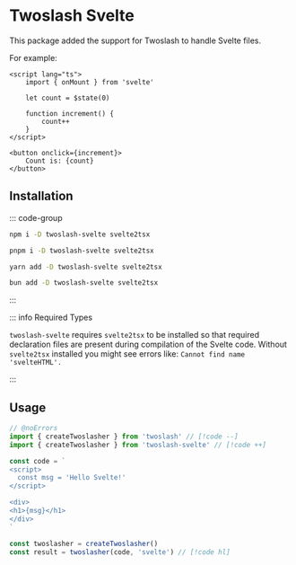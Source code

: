 # Twoslash Svelte

This package added the support for Twoslash to handle Svelte files.

For example:

```svelte svelte-check
<script lang="ts">
    import { onMount } from 'svelte'

    let count = $state(0)

    function increment() {
        count++
    }
</script>

<button onclick={increment}>
    Count is: {count}
</button>
```

## Installation

::: code-group

```bash [npm]
npm i -D twoslash-svelte svelte2tsx
```
```bash [pnpm]
pnpm i -D twoslash-svelte svelte2tsx
```
```bash [yarn]
yarn add -D twoslash-svelte svelte2tsx
```
```bash [bun]
bun add -D twoslash-svelte svelte2tsx
```

:::

::: info Required Types

`twoslash-svelte` requires `svelte2tsx` to be installed so that required declaration files are present during compilation of the Svelte code. Without `svelte2tsx` installed you might see errors like: `Cannot find name 'svelteHTML'.`

:::

## Usage

```ts twoslash
// @noErrors
import { createTwoslasher } from 'twoslash' // [!code --]
import { createTwoslasher } from 'twoslash-svelte' // [!code ++]

const code = `
<script>
  const msg = 'Hello Svelte!'
</script>

<div>
<h1>{msg}</h1>
</div>
`

const twoslasher = createTwoslasher()
const result = twoslasher(code, 'svelte') // [!code hl]
```
